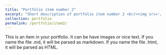 ```yaml
---
title: "Portfolio item number 2"
excerpt: "Short description of portfolio item number 2 <br/><img src='/images/500x300.png'>"
collection: portfolio
permalink: /portfolio/item2/
---
```


This is an item in your portfolio. It can be have images or nice text. If you name the file .md, it will be parsed as markdown. If you name the file .html, it will be parsed as HTML. 
